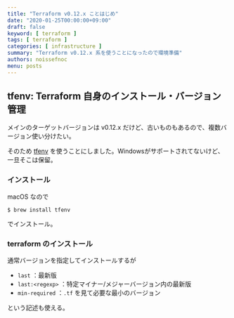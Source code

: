 ```yaml
---
title: "Terraform v0.12.x ことはじめ"
date: "2020-01-25T00:00:00+09:00"
draft: false
keyword: [ terraform ]
tags: [ terraform ]
categories: [ infrastructure ]
summary: "Terraform v0.12.x 系を使うことになったので環境準備"
authors: noissefnoc
menu: posts
---
```


## tfenv: Terraform 自身のインストール・バージョン管理

メインのターゲットバージョンは v0.12.x だけど、古いものもあるので、複数バージョン使い分けたい。

そのため [tfenv](https://github.com/tfutils/tfenv) を使うことにしました。Windowsがサポートされてないけど、一旦そこは保留。

### インストール

macOS なので

``` console
$ brew install tfenv
```

でインストール。

### terraform のインストール

通常バージョンを指定してインストールするが

* `last` ：最新版
* `last:<regexp>` ：特定マイナー/メジャーバージョン内の最新版
* `min-required` ：`.tf` を見て必要な最小のバージョン

という記述も使える。
